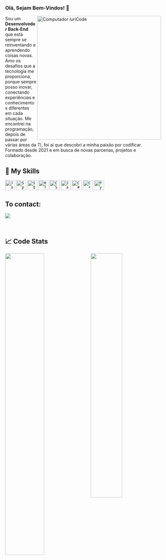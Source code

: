 ### Olá, Sejam Bem-Vindos! 👋

<img src="https://user-images.githubusercontent.com/124257673/217502209-f5af57e8-90a5-4cf4-8fee-d4c8ac8d53fd.png" min-width="400px" max-width="400px" width="400px" align="right" alt="Computador iuriCode">

<p align="left"> 
    Sou um <strong>Desenvolvedor Back-End</strong> que está sempre se reinventando e aprendendo coisas novas. Amo os desafios que a tecnologia me proporciona, porque sempre posso inovar, conectando experiências e conhecimentos diferentes em cada situação. Me encontrei na programação, depois de passar por várias áreas da TI, foi aí que descobri a minha paixão por codificar. Formado desde 2021 e em busca de novas parcerias, projetos e colaboração.
</p>

## 🚀 My Skills

<code><img height="32" src="https://user-images.githubusercontent.com/124257673/217507245-8906edec-54fc-4e48-b740-8092fc1aebdd.svg" alt="Java"/></code>
<code><img height="32" src="https://user-images.githubusercontent.com/124257673/217507236-d1c62da8-2c68-4b91-ae15-12ad4b43580a.svg" alt="Spring Framework"/></code>
<code><img height="32" src="https://user-images.githubusercontent.com/124257673/217507234-760588e2-b27d-4ceb-aea9-54fc64fdd338.svg" alt="SQL"/></code>
<code><img height="32" src="https://user-images.githubusercontent.com/124257673/217507243-554f7e9b-9531-4f7c-8fab-98ec2d17c7c8.svg" alt="HTML5"/></code>
<code><img height="32" src="https://user-images.githubusercontent.com/124257673/217507241-e77fa63c-fcac-471a-a3d6-430b76e47f10.svg" alt="CSS"/></code>
<code><img height="32" src="https://user-images.githubusercontent.com/124257673/217507239-3552f262-fecc-4de2-9e1a-5b4446f68969.svg" alt="JavaScript"/></code>
<code><img height="32" src="https://user-images.githubusercontent.com/124257673/217507232-2e73f7a4-d282-438b-b989-0c06b349cec8.svg" alt="C#"/></code>
<code><img height="32" src="https://user-images.githubusercontent.com/124257673/217507228-bcfd1e0c-1fc1-49d4-bbf0-2c12ed53d8b0.png" alt="C++"/></code>
<code><img height="32" src="https://user-images.githubusercontent.com/124257673/217507223-4503c238-af96-4b14-b903-21f38133c9bf.png" alt="Python"/></code>


<p></p>

## To contact:

<p align="left">
  <a href="https://www.linkedin.com/in/chrystian-calgaro/" target="_blank"><img src="https://img.shields.io/badge/-LinkedIn-%230077B5?style=for-the-badge&logo=linkedin&logoColor=white" target="_blank"></a> 
</p>  

<br> 

## 📈 Code Stats

<div width="100%">
  <img width="50%" align="left" src="https://github-readme-stats.vercel.app/api?username=C-algaro&show_icons=true&theme=jolly&hide_border=true"/>
  <img width="45%" align="right" src="https://github-readme-stats-sigma-five.vercel.app/api/top-langs/?username=C-algaro&layout=compact&hide_border=true&theme=jolly&title_color=E6E6FA&text_color=A0522D&bg_color=70,FF69B4,DDA0DD,D8BFD8,D8BFD8,D8BFD8"/>
</div>
